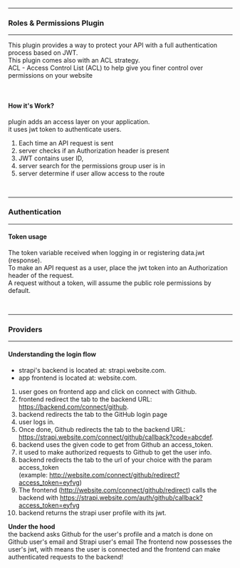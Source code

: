 <hr/>

### **Roles & Permissions Plugin**

<hr/>

This plugin provides a way to protect your API with a full authentication process based on JWT.  
This plugin comes also with an ACL strategy.  
ACL - Access Control List (ACL) to help give you finer control over permissions on your website

<br/>

#### **How it's Work?**

plugin adds an access layer on your application.  
it uses jwt token to authenticate users.

1. Each time an API request is sent
2. server checks if an Authorization header is present
3. JWT contains user ID,
4. server search for the permissions group user is in
5. server determine if user allow access to the route

<br/>

<hr/>

### **Authentication**

<hr/>

#### **Token usage**

The token variable received when logging in or registering data.jwt (response).  
To make an API request as a user, place the jwt token into an Authorization header of the request.  
A request without a token, will assume the public role permissions by default.

<br/>

<hr/>

### **Providers**

<hr/>

#### **Understanding the login flow**

- strapi's backend is located at: strapi.website.com.
- app frontend is located at: website.com.

1. user goes on frontend app and click on connect with Github.
2. frontend redirect the tab to the backend URL: https://backend.com/connect/github.
3. backend redirects the tab to the GitHub login page
4. user logs in.
5. Once done, Github redirects the tab to the backend URL:  
   https://strapi.website.com/connect/github/callback?code=abcdef.
6. backend uses the given code to get from Github an access_token.
7. it used to make authorized requests to Github to get the user info.
8. backend redirects the tab to the url of your choice with the param access_token  
   (example: http://website.com/connect/github/redirect?access_token=eyfvg)
9. The frontend (http://website.com/connect/github/redirect)
   calls the backend with https://strapi.website.com/auth/github/callback?access_token=eyfvg
10. backend returns the strapi user profile with its jwt.

**Under the hood**  
the backend asks Github for the user's profile and a match is done on Github user's email and Strapi user's email
The frontend now possesses the user's jwt, with means the user is connected and the frontend can make authenticated requests to the backend!

